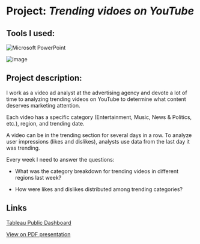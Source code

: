 # Project: *Trending vidoes on YouTube*

## Tools I used:

![Microsoft PowerPoint](https://img.shields.io/badge/Microsoft_PowerPoint-B7472A?style=for-the-badge&logo=microsoft-powerpoint&logoColor=white)

![image](https://img.shields.io/badge/Tableau-E97627?style=for-the-badge&logo=Tableau&logoColor=white)

## Project description:

I work as a video ad analyst at the advertising agency and devote a lot of time to analyzing trending videos on YouTube to determine what content deserves marketing attention.

Each video has a specific category (Entertainment, Music, News & Politics,
etc.), region, and trending date.

A video can be in the trending section for several days in a row. To analyze
user impressions (likes and dislikes), analysts use data from the last day it was
trending.

Every week I need to answer the questions:

  - What was the category breakdown for trending videos in different regions
last week?

  - How were likes and dislikes distributed among trending categories?

## Links

  [Tableau Public Dashboard](https://public.tableau.com/app/profile/antonija.mohar/viz/AutomationProject_16237025051250/Dashboard1)
  
  [View on PDF presentation](https://github.com/tonkalicious/PortfolioPracticum100/blob/77f592ded420607a572e80effea57b97b11d0026/automation_project/Automation%20Project.pdf)
